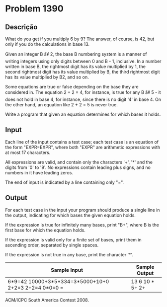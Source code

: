 # Problem 1390

Descrição
----------

What do you get if you multiply 6 by 9? The answer, of course, is 42, but only if you do the calculations in base 13.

Given an integer B â¥ 2, the base B numbering system is a manner of writing integers using only digits between 0 and B - 1, inclusive. In a number written in base B, the rightmost digit has its value multiplied by 1, the second rightmost digit has its value multiplied by B, the third rightmost digit has its value multiplied by B2, and so on.

Some equations are true or false depending on the base they are considered in. The equation 2 + 2 = 4, for instance, is true for any B â¥ 5 - it does not hold in base 4, for instance, since there is no digit '4' in base 4. On the other hand, an equation like 2 + 2 = 5 is never true.

Write a program that given an equation determines for which bases it holds.

Input
-----

Each line of the input contains a test case; each test case is an equation of the form "EXPR=EXPR", where both "EXPR" are arithmetic expressions with at most 17 characters.

All expressions are valid, and contain only the characters '+', '\*' and the digits from '0' to '9'. No expressions contain leading plus signs, and no numbers in it have leading zeros.

The end of input is indicated by a line containing only "=".

Output
------

For each test case in the input your program should produce a single line in the output, indicating for which bases the given equation holds.

If the expression is true for infinitely many bases, print "B+", where B is the first base for which the equation holds.

If the expression is valid only for a finite set of bases, print them in ascending order, separated by single spaces.

If the expression is not true in any base, print the character '\*'.


| Sample Input | Sample Output |
| --- | --- |
| 6\*9=42 10000+3\*5\*334=3\*5000+10+0 2+2=3 2+2=4 0\*0=0 = | 13 6 10 \* 5+ 2+ |

ACM/ICPC South America Contest 2008.

